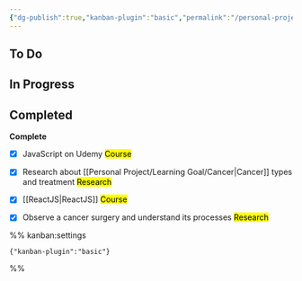 ```yaml
---
{"dg-publish":true,"kanban-plugin":"basic","permalink":"/personal-project/learning-goal/0-learning-goal-tasks/","dgHomeLink":true,"dgPassFrontmatter":true}
---
```



## To Do



## In Progress



## Completed

**Complete**
- [x] JavaScript on Udemy <mark class="blue">Course</mark>
- [x] Research about [[Personal Project/Learning Goal/Cancer|Cancer]] types and treatment <mark class="mint">Research</mark>
- [x] [[ReactJS|ReactJS]] <mark class="blue">Course</mark>
- [x] Observe a cancer surgery and understand its processes <mark class="mint">Research</mark>




%% kanban:settings
```
{"kanban-plugin":"basic"}
```
%%